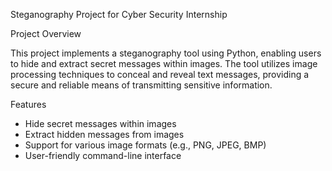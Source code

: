 Steganography Project for Cyber Security Internship



Project Overview

This project implements a steganography tool using Python, enabling users to hide and extract secret messages within images. The tool utilizes image processing techniques to conceal and reveal text messages, providing a secure and reliable means of transmitting sensitive information.

Features
- Hide secret messages within images
- Extract hidden messages from images
- Support for various image formats (e.g., PNG, JPEG, BMP)
- User-friendly command-line interface

